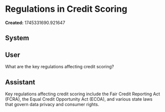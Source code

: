# Regulations in Credit Scoring

**Created:** 1745331690.921647

## System

## User

What are the key regulations affecting credit scoring?

## Assistant

Key regulations affecting credit scoring include the Fair Credit Reporting Act (FCRA), the Equal Credit Opportunity Act (ECOA), and various state laws that govern data privacy and consumer rights.

